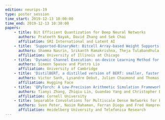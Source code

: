 ```yaml
---
edition: neurips-19
type: poster_session
time_start: 2019-12-13 10:00:00
time_end: 2019-12-13 10:30:00
papers:
    - title: Bit Efficient Quantization for Deep Neural Networks
      authors: Prateeth Nayak, David Zhang and Sek Chai
      affiliation: SRI International and Latent AI
    - title: 'Supported-BinaryNet: Bitcell Array-based Weight Supports for Dynamic Accuracy-Latency Trade-offs in SRAM-based Binarized Neural Network'
      authors: Shamma Nasrin, Srikanth Ramakrishna, Theja Tulabandhula and Amit Trivedi
      affiliation: University of Illinois at Chicago
    - title: 'Dynamic Channel Execution: on-device Learning Method for Finding Compact Networks'
      authors: Simeon Spasov and Pietro Lio
      affiliation: University of Cambridge
    - title: 'DistilBERT, a distilled version of BERT: smaller, faster, cheaper and lighter'
      authors: Victor Sanh, Lysandre Debut, Julien Chaumond and Thomas Wolf
      affiliation: Hugging Face
    - title: 'QPyTorch: A Low-Precision Arithmetic Simulation Framework'
      authors: Tianyi Zhang, Zhiqiu Lin, Guandao Yang and Christopher De Sa.
      affiliation: Cornell University
    - title: Separable Convolutions for Multiscale Dense Networks for Efficient Anytime Image Classification
      authors: Sven Peter, Nasim Rahaman, Ferran Diego and Fred Hamprecht
      affiliation: Heidelberg University and Telefonica Research
---
```

